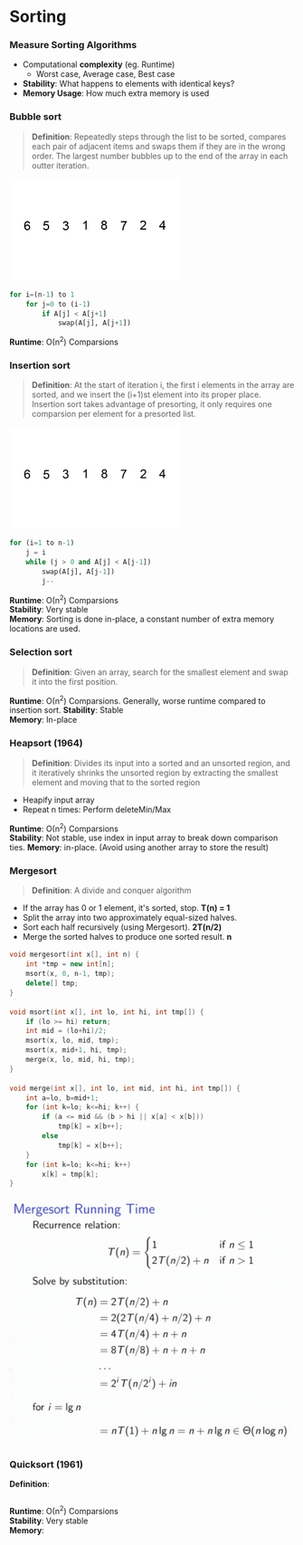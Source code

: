 # Sorting

### Measure Sorting Algorithms
- Computational __complexity__ (eg. Runtime)
	- Worst case, Average case, Best case
- __Stability__: What happens to elements with identical keys?
- __Memory Usage__: How much extra memory is used

### Bubble sort
>__Definition__: Repeatedly steps through the list to be sorted, compares each pair of adjacent items and swaps them if they are in the wrong order. The largest number bubbles up to the end of the array in each outter iteration.

![Bubble sort](./img/bubble.gif)
```python
for i=(n-1) to 1
	for j=0 to (i-1)
		if A[j] < A[j+1]
			swap(A[j], A[j+1])
```
__Runtime__: О(n<sup>2</sup>) Comparsions

### Insertion sort
>__Definition__: At the start of iteration i, the first i elements in the array are sorted, and we insert the (i+1)st element into its proper place. Insertion sort takes advantage of presorting, it only requires one comparsion per element for a presorted list.

![Insertion sort](./img/insertion.gif)
```python
for (i=1 to n-1)
	j = i 
	while (j > 0 and A[j] < A[j-1])
		swap(A[j], A[j-1])
		j--
```
__Runtime__: О(n<sup>2</sup>) Comparsions  
__Stability__: Very stable  
__Memory__: Sorting is done in-place, a constant number of extra memory locations are used.

### Selection sort
>__Definition__: Given an array, search for the smallest element and swap it into the first position.

__Runtime__: О(n<sup>2</sup>) Comparsions. Generally, worse runtime compared to insertion sort.
__Stability__: Stable  
__Memory__: In-place

### Heapsort (1964)
>__Definition__: Divides its input into a sorted and an unsorted region, and it iteratively shrinks the unsorted region by extracting the smallest element and moving that to the sorted region

- Heapify input array
- Repeat n times: Perform deleteMin/Max

__Runtime__: О(n<sup>2</sup>) Comparsions  
__Stability__: Not stable, use index in input array to break down comparison ties. 
__Memory__: in-place. (Avoid using another array to store the result)

### Mergesort
>__Definition__: A divide and conquer algorithm

- If the array has 0 or 1 element, it's sorted, stop. __T(n) = 1__
- Split the array into two approximately equal-sized halves.
- Sort each half recursively (using Mergesort). __2T(n/2)__
- Merge the sorted halves to produce one sorted result. __n__

```cpp
void mergesort(int x[], int n) {
	int *tmp = new int[n];
	msort(x, 0, n-1, tmp);
	delete[] tmp;
}

void msort(int x[], int lo, int hi, int tmp[]) {
	if (lo >= hi) return;
	int mid = (lo+hi)/2;
	msort(x, lo, mid, tmp);
	msort(x, mid+1, hi, tmp);
	merge(x, lo, mid, hi, tmp);
}

void merge(int x[], int lo, int mid, int hi, int tmp[]) {
	int a=lo, b=mid+1;
	for (int k=lo; k<=hi; k++) {
		if (a <= mid && (b > hi || x[a] < x[b]))
			tmp[k] = x[b++];
		else 
			tmp[k] = x[b++];
	}
	for (int k=lo; k<=hi; k++)
		x[k] = tmp[k];
}

```
![Merge sort](./img/mergesort.png)

### Quicksort (1961)
__Definition__: 

```python
```
__Runtime__: О(n<sup>2</sup>) Comparsions  
__Stability__: Very stable  
__Memory__: 
